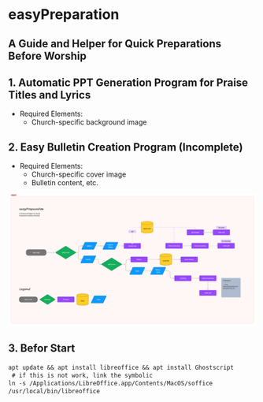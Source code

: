 # easyPreparation

## A Guide and Helper for Quick Preparations Before Worship

## 1. Automatic PPT Generation Program for Praise Titles and Lyrics
* Required Elements:
    - Church-specific background image

## 2. Easy Bulletin Creation Program (Incomplete)
* Required Elements:
    - Church-specific cover image
    - Bulletin content, etc.

![img.png](img.png)

## 3. Befor Start

  ```shell
  apt update && apt install libreoffice && apt install Ghostscript
   # if this is not work, link the symbolic
  ln -s /Applications/LibreOffice.app/Contents/MacOS/soffice /usr/local/bin/libreoffice

  ```